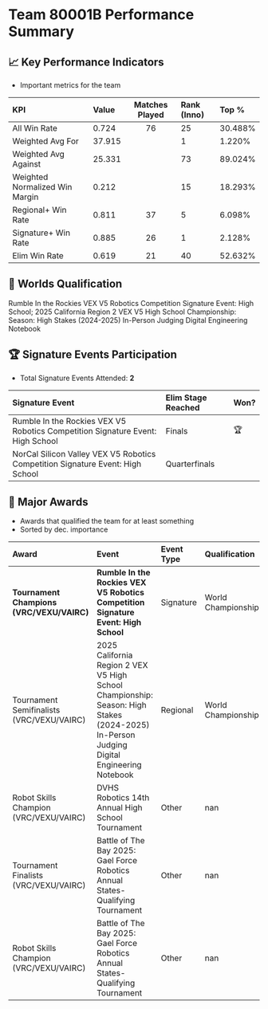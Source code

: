 # Team 80001B Performance Summary

## 📈 Key Performance Indicators
- Important metrics for the team

| KPI | Value | Matches Played | Rank (Inno) | Top % |
|:---|:-----|:--------------:|:----|:-----|
| All Win Rate | 0.724 | 76 | 25 | 30.488% |
| Weighted Avg For | 37.915 |  | 1 | 1.220% |
| Weighted Avg Against | 25.331 |  | 73 | 89.024% |
| Weighted Normalized Win Margin | 0.212 |  | 15 | 18.293% |
| Regional+ Win Rate | 0.811 | 37 | 5 | 6.098% |
| Signature+ Win Rate | 0.885 | 26 | 1 | 2.128% |
| Elim Win Rate | 0.619 | 21 | 40 | 52.632% |


## 🎯 Worlds Qualification
Rumble In the Rockies VEX V5 Robotics Competition Signature Event: High School; 2025 California Region 2 VEX V5 High School Championship: Season: High Stakes (2024-2025) In-Person Judging Digital Engineering Notebook

## 🏆 Signature Events Participation
- Total Signature Events Attended: **2**

| Signature Event | Elim Stage Reached | Won? |
|:----------------|:-------------------|:----|
| Rumble In the Rockies VEX V5 Robotics Competition Signature Event: High School | Finals | 🏆 |
| NorCal Silicon Valley VEX V5 Robotics Competition Signature Event: High School | Quarterfinals |  |


## 🥇 Major Awards
- Awards that qualified the team for at least something
- Sorted by dec. importance

| Award | Event | Event Type | Qualification |
|:------|:------|:-----------|:--------------|
| **Tournament Champions (VRC/VEXU/VAIRC)** | **Rumble In the Rockies VEX V5 Robotics Competition Signature Event: High School** | Signature | World Championship |
| Tournament Semifinalists (VRC/VEXU/VAIRC) | 2025 California Region 2 VEX V5 High School Championship: Season: High Stakes (2024-2025) In-Person Judging Digital Engineering Notebook | Regional | World Championship |
| Robot Skills Champion (VRC/VEXU/VAIRC) | DVHS Robotics 14th Annual High School Tournament | Other | nan |
| Tournament Finalists (VRC/VEXU/VAIRC) | Battle of The Bay 2025: Gael Force Robotics Annual States-Qualifying Tournament | Other | nan |
| Robot Skills Champion (VRC/VEXU/VAIRC) | Battle of The Bay 2025: Gael Force Robotics Annual States-Qualifying Tournament | Other | nan |

